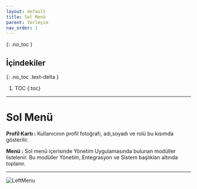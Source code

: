 ```yaml
---
layout: default
title: Sol Menü
parent: Yerleşim
nav_order: 1
---
```

{: .no_toc }

## İçindekiler
{: .no_toc .text-delta }

1. TOC
{:toc}

---

# Sol Menü

**Profil Kartı :** Kullanıcının profil fotoğrafı, adı,soyadı ve rolü bu kısımda gösterilir.

**Menü :** Sol menü içerisinde Yönetim Uygulamasında bulunan modüller listelenir. Bu modüller Yönetim, Entegrasyon ve Sistem başlıkları altında toplanır.

---

![LeftMenu](/docs.toltekcampus.github.io/docs/media/layout/leftmenu.png)
